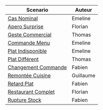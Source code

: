 | Scenario | Auteur |  
|--------|-----------|
| [Cas Nominal](Scripts/2018_09_19_Script_Nominal_V2.md) | Emeline |    
| [Apero Surprise](Scripts/2018_09_19_Script_Apero_Surprise.md) | Florian |  
| [Geste Commercial](Scripts/2018_09_19_Script_Geste_Commercial.md) | Thomas |  
| [Commande Menu](Scripts/2018_09_19_Script_Menu.md) | Emeline |  
| [Plat Indisponible](Scripts/2018_09_19_Script_Plat_Indisponible.md) | Emeline |  
| [Plat Différent](Scripts/2018_09_12_Script_Plat_Différent.md) | Thomas |  
| [Changement Commande](Scripts/2018_09_19_Script_Changement_Commande.md) | Fabien |  
| [Remontée Cuisine](Scripts/2018_10_02_Script_RemonteCuisine.md) | Guillaume |  
| [Retard Plat](Scripts/2018_09_19_Script_Retard_Plat.md) | Fabien |  
| [Restaurant Complet](Scripts/2018_09_19_Script_Restaurant_complet.md) | Florian |  
| [Rupture Stock](Scripts/2018_09_12_Script_Rupture_stock.md) | Fabien |  
